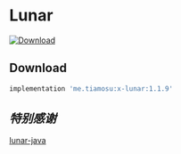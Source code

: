 # Lunar

[ ![Download](https://api.bintray.com/packages/weixia/maven/x-lunar/images/download.svg) ](https://bintray.com/weixia/maven/x-lunar/_latestVersion)

## Download

```gradle
implementation 'me.tiamosu:x-lunar:1.1.9'
```

## *特别感谢*
[lunar-java](https://github.com/6tail/lunar-java)
